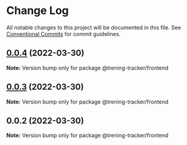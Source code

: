 # Change Log

All notable changes to this project will be documented in this file.
See [Conventional Commits](https://conventionalcommits.org) for commit guidelines.

## [0.0.4](https://github.com/adziok/trening-tracker/compare/v0.0.3...v0.0.4) (2022-03-30)

**Note:** Version bump only for package @trening-tracker/frontend





## [0.0.3](https://github.com/adziok/trening-tracker/compare/v0.0.2...v0.0.3) (2022-03-30)

**Note:** Version bump only for package @trening-tracker/frontend





## 0.0.2 (2022-03-30)

**Note:** Version bump only for package @trening-tracker/frontend
